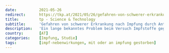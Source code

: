 ```yaml
---
date:          2021-05-26
redirect:      https://tkp.at/2021/05/26/gefahren-von-schwerer-erkrankung-nach-impfung-durch-antikoerper-abhaengige-verstaerkung/
title:         tp - Science & Technology
subtitle:      'Gefahren von schwerer Erkrankung nach Impfung durch Antikörper-abhängige Verstärkung'
description:   'Ein lange bekanntes Problem beim Versuch Impfstoffe gegen Corona-Viren zu entwickeln ist die so genannte Antikörper-abhängige Verstärkung. Dabei verstecken die Antikörper die Viren vor dem Immunsystem und können sich dadurch ungehindert ausbreiten. Bei Katzen haben Corona Impfungen zum Tod oder schwerer Krankheit bei der nächsten Infektion geführt. Tierärzte haben deshalb diese Impfungen eingestellt. Nun mehren …'
country:       [AT]
categories:    [Impfung, Studie]
tags:          [impf-nebenwirkungen, mit oder an impfung gestorben]
---
```

